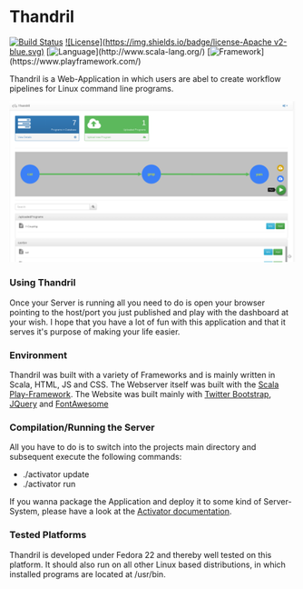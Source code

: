 Thandril
=======================
[![Build Status](https://snap-ci.com/AKSW/Thandril/branch/master/build_image)](https://snap-ci.com/AKSW/Thandril/branch/master)
[![License](https://img.shields.io/badge/license-Apache v2-blue.svg)](https://github.com/HTWK-App/BuildingsService/blob/master/LICENSE)
[![Language](https://img.shields.io/badge/language-Scala%20(2.11.7)-blue.svg)](http://www.scala-lang.org/)
[![Framework](https://img.shields.io/badge/framework-PlayFramework%20(2.3.9)-blue.svg)](https://www.playframework.com/)

Thandril is a Web-Application in which users are abel to create workflow pipelines for Linux command line programs.

![Screenshot of Thandril](https://github.com/AKSW/Thandril/raw/master/screenshot.png)

### Using Thandril ###

Once your Server is running all you need to do is open your browser pointing to the host/port you just published and play with the dashboard at your wish. I hope that you have a lot of fun with this application and that it serves it's purpose of making your life easier.

### Environment ###

Thandril was built with a variety of Frameworks and is mainly written in Scala, HTML, JS and CSS. The Webserver itself was built with the [Scala Play-Framework](//www.playframework.com/). The Website was built mainly with [Twitter Bootstrap](//getbootstrap.com/), [JQuery](//jquery.com/) and [FontAwesome](//fortawesome.github.io/Font-Awesome/)

### Compilation/Running the Server  ###

All you have to do is to switch into the projects main directory and subsequent execute the following commands:

- ./activator update
- ./activator run

If you wanna package the Application and deploy it to some kind of Server-System, please have a look at the [Activator documentation](//typesafe.com/activator/docs).

### Tested Platforms ###

Thandril is developed under Fedora 22 and thereby well tested on this platform. It should also run on all other Linux based distributions, in which installed programs are located at /usr/bin.
